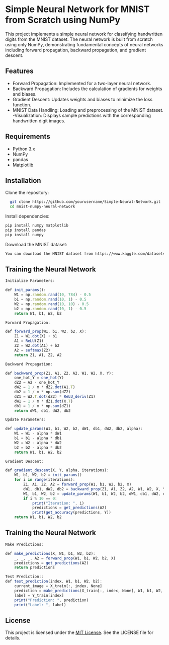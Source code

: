 
# Simple Neural Network for MNIST from Scratch using NumPy

This project implements a simple neural network for classifying handwritten digits from the MNIST dataset. The neural network is built from scratch using only NumPy, demonstrating fundamental concepts of neural networks including forward propagation, backward propagation, and gradient descent.


## Features

- Forward Propagation: Implemented for a two-layer neural network.
- Backward Propagation: Includes the calculation of gradients for weights and biases.
- Gradient Descent: Updates weights and biases to minimize the loss function.
- MNIST Data Handling: Loading and preprocessing of the MNIST dataset.
-Visualization: Displays sample predictions with the corresponding handwritten digit images.


## Requirements
- Python 3.x
- NumPy
- pandas
- Matplotlib
## Installation

Clone the repository:

```bash
  git clone https://github.com/yourusername/Simple-Neural-Network.git
  cd mnist-numpy-neural-network
```

Install dependencies:
```bash
pip install numpy matplotlib
pip install pandas
pip install numpy
```
Download the MNIST dataset:
```bash
You can download the MNIST dataset from https://www.kaggle.com/datasets/hojjatk/mnist-dataset or use the provided script.
```
## Training the Neural Network

```javascript
Initialize Parameters:

def init_params():
    W1 = np.random.rand(10, 784) - 0.5
    b1 = np.random.rand(10, 1) - 0.5
    W2 = np.random.rand(10, 10) - 0.5
    b2 = np.random.rand(10, 1) - 0.5
    return W1, b1, W2, b2
```
```javascript
Forward Propagation:

def forward_prop(W1, b1, W2, b2, X):
    Z1 = W1.dot(X) + b1
    A1 = ReLU(Z1)
    Z2 = W2.dot(A1) + b2
    A2 = softmax(Z2)
    return Z1, A1, Z2, A2
```
```javascript
Backward Propagation:

def backward_prop(Z1, A1, Z2, A2, W1, W2, X, Y):
    one_hot_Y = one_hot(Y)
    dZ2 = A2 - one_hot_Y
    dW2 = 1 / m * dZ2.dot(A1.T)
    db2 = 1 / m * np.sum(dZ2)
    dZ1 = W2.T.dot(dZ2) * ReLU_deriv(Z1)
    dW1 = 1 / m * dZ1.dot(X.T)
    db1 = 1 / m * np.sum(dZ1)
    return dW1, db1, dW2, db2
```
```javascript
Update Parameters:

def update_params(W1, b1, W2, b2, dW1, db1, dW2, db2, alpha):
    W1 = W1 - alpha * dW1
    b1 = b1 - alpha * db1    
    W2 = W2 - alpha * dW2  
    b2 = b2 - alpha * db2    
    return W1, b1, W2, b2
```
```javascript
Gradient Descent:

def gradient_descent(X, Y, alpha, iterations):
    W1, b1, W2, b2 = init_params()
    for i in range(iterations):
        Z1, A1, Z2, A2 = forward_prop(W1, b1, W2, b2, X)
        dW1, db1, dW2, db2 = backward_prop(Z1, A1, Z2, A2, W1, W2, X, Y)
        W1, b1, W2, b2 = update_params(W1, b1, W2, b2, dW1, db1, dW2, db2, alpha)
        if i % 10 == 0:
            print("Iteration: ", i)
            predictions = get_predictions(A2)
            print(get_accuracy(predictions, Y))
    return W1, b1, W2, b2
```
## Training the Neural Network
```javascript
Make Predictions:

def make_predictions(X, W1, b1, W2, b2):
    _, _, _, A2 = forward_prop(W1, b1, W2, b2, X)
    predictions = get_predictions(A2)
    return predictions
```
```javascript
Test Prediction::
def test_prediction(index, W1, b1, W2, b2):
    current_image = X_train[:, index, None]
    prediction = make_predictions(X_train[:, index, None], W1, b1, W2, b2)
    label = Y_train[index]
    print("Prediction: ", prediction)
    print("Label: ", label)
```

## License

This project is licensed under the [MIT License](https://choosealicense.com/licenses/mit/). See the LICENSE file for details.

